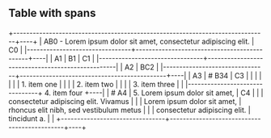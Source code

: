 ## Table with spans

+------------------------------------------------------------------------------+----+
| AB0 - Lorem ipsum dolor sit amet, consectetur adipiscing elit.               | C0 |
|--------------------------------+---------------------------------------------+----|
| A1                             | B1                                          | C1 |
|--------------------------------+--------------------------------------------------|
| A2                             | BC2                                              |
|--------------------------------+---------------------------------------------+----|
| A3                             | # B34                                       | C3 |
|                                |                                             |    |
|                                | 1.  item one                                |    |
|                                | 2.  item two                                |    |
|                                | 3.  item three                              |    |
|--------------------------------+ 4.  item four                               +----|
| # A4                           | 5.  Lorem ipsum dolor sit amet,             | C4 |
|                                |     consectetur adipiscing elit. Vivamus    |    |
| Lorem ipsum dolor sit amet,    |     rhoncus elit nibh, sed vestibulum metus |    |
| consectetur adipiscing elit.   |     tincidunt a.                            |    |
+--------------------------------+---------------------------------------------+----+
